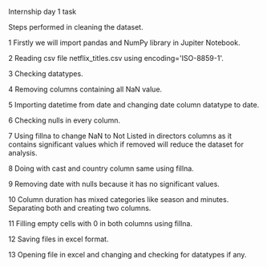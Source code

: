 Internship day 1 task

Steps performed in cleaning the dataset.

1 Firstly we will import pandas and NumPy library in Jupiter Notebook.

2 Reading csv file netflix_titles.csv using encoding='ISO-8859-1'.

3 Checking datatypes.

4 Removing columns containing all NaN value.

5 Importing datetime from date and changing date column datatype to date.

6 Checking nulls in every column.

7 Using fillna to change NaN to Not Listed in directors columns as it contains significant values which if removed will reduce the dataset for analysis.

8 Doing with cast and country column same using fillna.

9 Removing date with nulls because it has no significant values.

10 Column duration has mixed categories like season and minutes. Separating both and creating two columns.

11 Filling empty cells with 0 in both columns using fillna.

12 Saving files in excel format.

13 Opening file in excel and changing and checking for datatypes if any.
